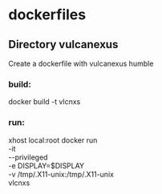 # dockerfiles

## Directory vulcanexus
Create a dockerfile with vulcanexus humble

### build:
docker build -t vlcnxs

### run:
xhost local:root
docker run \
    -it \
    --privileged \
    -e DISPLAY=$DISPLAY \
    -v /tmp/.X11-unix:/tmp/.X11-unix \
    vlcnxs